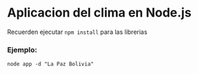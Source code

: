 # Aplicacion del clima en Node.js

Recuerden ejecutar ```npm install``` para las librerias


### Ejemplo:

```
node app -d "La Paz Bolivia"
```
